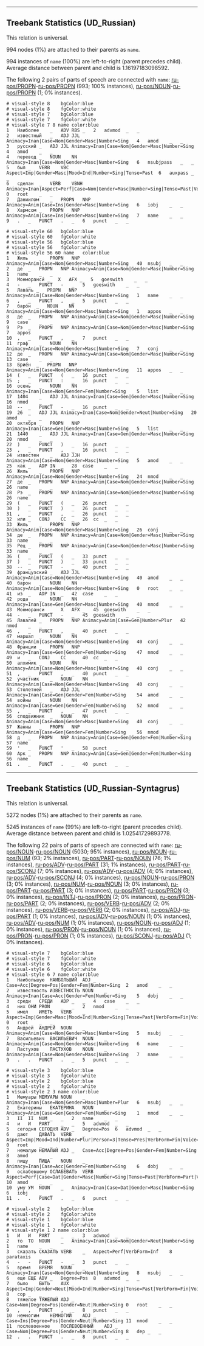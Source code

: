 

--------------------------------------------------------------------------------

## Treebank Statistics (UD_Russian)

This relation is universal.

994 nodes (1%) are attached to their parents as `name`.

994 instances of `name` (100%) are left-to-right (parent precedes child).
Average distance between parent and child is 1.16197183098592.

The following 2 pairs of parts of speech are connected with `name`: [ru-pos/PROPN]()-[ru-pos/PROPN]() (993; 100% instances), [ru-pos/NOUN]()-[ru-pos/PROPN]() (1; 0% instances).


~~~ conllu
# visual-style 8	bgColor:blue
# visual-style 8	fgColor:white
# visual-style 7	bgColor:blue
# visual-style 7	fgColor:white
# visual-style 7 8 name	color:blue
1	Наиболее	_	ADV	RBS	_	2	advmod	_	_
2	известный	_	ADJ	JJL	Animacy=Inan|Case=Nom|Gender=Masc|Number=Sing	4	amod	_	_
3	русский	_	ADJ	JJL	Animacy=Inan|Case=Nom|Gender=Masc|Number=Sing	4	amod	_	_
4	перевод	_	NOUN	NN	Animacy=Inan|Case=Nom|Gender=Masc|Number=Sing	6	nsubjpass	_	_
5	был	_	VERB	VBC	Aspect=Imp|Gender=Masc|Mood=Ind|Number=Sing|Tense=Past	6	auxpass	_	_
6	сделан	_	VERB	VBNH	Animacy=Inan|Aspect=Perf|Case=Nom|Gender=Masc|Number=Sing|Tense=Past|Voice=Pass	0	root	_	_
7	Даниилом	_	PROPN	NNP	Animacy=Anim|Case=Ins|Gender=Masc|Number=Sing	6	iobj	_	_
8	Хармсом	_	PROPN	NNP	Animacy=Anim|Case=Ins|Gender=Masc|Number=Sing	7	name	_	_
9	.	_	PUNCT	.	_	6	punct	_	_

~~~


~~~ conllu
# visual-style 60	bgColor:blue
# visual-style 60	fgColor:white
# visual-style 56	bgColor:blue
# visual-style 56	fgColor:white
# visual-style 56 60 name	color:blue
1	Жиль	_	PROPN	NNP	Animacy=Anim|Case=Nom|Gender=Masc|Number=Sing	40	nsubj	_	_
2	де	_	PROPN	NNP	Animacy=Anim|Case=Nom|Gender=Masc|Number=Sing	1	name	_	_
3	Монморанси́	_	X	AFX	_	5	goeswith	_	_
4	-	_	PUNCT	-	_	5	goeswith	_	_
5	Лава́ль	_	PROPN	NNP	Animacy=Anim|Case=Nom|Gender=Masc|Number=Sing	1	name	_	_
6	,	_	PUNCT	,	_	5	punct	_	_
7	баро́н	_	NOUN	NN	Animacy=Anim|Case=Nom|Gender=Masc|Number=Sing	1	appos	_	_
8	де	_	PROPN	NNP	Animacy=Anim|Case=Nom|Gender=Masc|Number=Sing	9	case	_	_
9	Рэ	_	PROPN	NNP	Animacy=Anim|Case=Nom|Gender=Masc|Number=Sing	7	appos	_	_
10	,	_	PUNCT	,	_	7	punct	_	_
11	граф	_	NOUN	NN	Animacy=Anim|Case=Nom|Gender=Masc|Number=Sing	7	conj	_	_
12	де	_	PROPN	NNP	Animacy=Anim|Case=Nom|Gender=Masc|Number=Sing	13	case	_	_
13	Брие́н	_	PROPN	NNP	Animacy=Anim|Case=Nom|Gender=Masc|Number=Sing	11	appos	_	_
14	(	_	PUNCT	(	_	16	punct	_	_
15	;	_	PUNCT	:	_	16	punct	_	_
16	осень	_	NOUN	NN	Animacy=Inan|Case=Nom|Gender=Fem|Number=Sing	5	list	_	_
17	1404	_	ADJ	JJL	Animacy=Inan|Case=Gen|Gender=Masc|Number=Sing	16	nmod	_	_
18	--	_	PUNCT	-	_	16	punct	_	_
19	26	_	ADJ	JJL	Animacy=Inan|Case=Nom|Gender=Neut|Number=Sing	20	amod	_	_
20	октября	_	PROPN	NNP	Animacy=Inan|Case=Gen|Gender=Masc|Number=Sing	5	list	_	_
21	1440	_	ADJ	JJL	Animacy=Inan|Case=Gen|Gender=Masc|Number=Sing	20	nmod	_	_
22	)	_	PUNCT	)	_	16	punct	_	_
23	,	_	PUNCT	,	_	16	punct	_	_
24	известен	_	ADJ	JJH	Animacy=Anim|Case=Nom|Gender=Masc|Number=Sing	5	amod	_	_
25	как	_	ADP	IN	_	28	case	_	_
26	Жиль	_	PROPN	NNP	Animacy=Anim|Case=Nom|Gender=Masc|Number=Sing	24	nmod	_	_
27	де	_	PROPN	NNP	Animacy=Anim|Case=Nom|Gender=Masc|Number=Sing	26	name	_	_
28	Рэ	_	PROPN	NNP	Animacy=Anim|Case=Nom|Gender=Masc|Number=Sing	26	name	_	_
29	(	_	PUNCT	(	_	26	punct	_	_
30	)	_	PUNCT	)	_	26	punct	_	_
31	,	_	PUNCT	,	_	26	punct	_	_
32	или	_	CONJ	CC	_	26	cc	_	_
33	Жиль	_	PROPN	NNP	Animacy=Anim|Case=Nom|Gender=Masc|Number=Sing	26	conj	_	_
34	де	_	PROPN	NNP	Animacy=Anim|Case=Nom|Gender=Masc|Number=Sing	33	name	_	_
35	Рец	_	PROPN	NNP	Animacy=Anim|Case=Nom|Gender=Masc|Number=Sing	33	name	_	_
36	(	_	PUNCT	(	_	33	punct	_	_
37	)	_	PUNCT	)	_	33	punct	_	_
38	--	_	PUNCT	-	_	40	punct	_	_
39	французский	_	ADJ	JJL	Animacy=Anim|Case=Nom|Gender=Masc|Number=Sing	40	amod	_	_
40	барон	_	NOUN	NN	Animacy=Anim|Case=Nom|Gender=Masc|Number=Sing	0	root	_	_
41	из	_	ADP	IN	_	42	case	_	_
42	рода	_	NOUN	NN	Animacy=Inan|Case=Gen|Gender=Masc|Number=Sing	40	nmod	_	_
43	Монморанси	_	X	AFX	_	45	goeswith	_	_
44	-	_	PUNCT	-	_	45	goeswith	_	_
45	Лавалей	_	PROPN	NNP	Animacy=Anim|Case=Gen|Number=Plur	42	nmod	_	_
46	,	_	PUNCT	,	_	40	punct	_	_
47	маршал	_	NOUN	NN	Animacy=Anim|Case=Nom|Gender=Masc|Number=Sing	40	conj	_	_
48	Франции	_	PROPN	NNP	Animacy=Inan|Case=Gen|Gender=Fem|Number=Sing	47	nmod	_	_
49	и	_	CONJ	CC	_	40	cc	_	_
50	алхимик	_	NOUN	NN	Animacy=Anim|Case=Nom|Gender=Masc|Number=Sing	40	conj	_	_
51	,	_	PUNCT	,	_	40	punct	_	_
52	участник	_	NOUN	NN	Animacy=Anim|Case=Nom|Gender=Masc|Number=Sing	40	conj	_	_
53	Столетней	_	ADJ	JJL	Animacy=Inan|Case=Gen|Gender=Fem|Number=Sing	54	amod	_	_
54	войны	_	NOUN	NN	Animacy=Inan|Case=Gen|Gender=Fem|Number=Sing	52	nmod	_	_
55	,	_	PUNCT	,	_	47	punct	_	_
56	сподвижник	_	NOUN	NN	Animacy=Anim|Case=Nom|Gender=Masc|Number=Sing	40	conj	_	_
57	Жанны	_	PROPN	NNP	Animacy=Anim|Case=Gen|Gender=Fem|Number=Sing	56	nmod	_	_
58	д	_	PROPN	NNP	Animacy=Anim|Case=Gen|Gender=Fem|Number=Sing	57	name	_	_
59	'	_	PUNCT	'	_	58	punct	_	_
60	Арк	_	PROPN	NNP	Animacy=Anim|Case=Gen|Gender=Fem|Number=Sing	56	name	_	_
61	.	_	PUNCT	.	_	40	punct	_	_

~~~




--------------------------------------------------------------------------------

## Treebank Statistics (UD_Russian-Syntagrus)

This relation is universal.

5272 nodes (1%) are attached to their parents as `name`.

5245 instances of `name` (99%) are left-to-right (parent precedes child).
Average distance between parent and child is 1.02541729893778.

The following 22 pairs of parts of speech are connected with `name`: [ru-pos/NOUN]()-[ru-pos/NOUN]() (5030; 95% instances), [ru-pos/NOUN]()-[ru-pos/NUM]() (93; 2% instances), [ru-pos/PART]()-[ru-pos/NOUN]() (76; 1% instances), [ru-pos/ADV]()-[ru-pos/PART]() (31; 1% instances), [ru-pos/PART]()-[ru-pos/SCONJ]() (7; 0% instances), [ru-pos/ADV]()-[ru-pos/ADV]() (4; 0% instances), [ru-pos/ADV]()-[ru-pos/SCONJ]() (4; 0% instances), [ru-pos/NOUN]()-[ru-pos/PRON]() (3; 0% instances), [ru-pos/NUM]()-[ru-pos/NOUN]() (3; 0% instances), [ru-pos/PART]()-[ru-pos/PART]() (3; 0% instances), [ru-pos/PART]()-[ru-pos/PRON]() (3; 0% instances), [ru-pos/INTJ]()-[ru-pos/PRON]() (2; 0% instances), [ru-pos/PRON]()-[ru-pos/PART]() (2; 0% instances), [ru-pos/VERB]()-[ru-pos/ADV]() (2; 0% instances), [ru-pos/VERB]()-[ru-pos/VERB]() (2; 0% instances), [ru-pos/ADJ]()-[ru-pos/PART]() (1; 0% instances), [ru-pos/ADV]()-[ru-pos/NOUN]() (1; 0% instances), [ru-pos/ADV]()-[ru-pos/NUM]() (1; 0% instances), [ru-pos/NOUN]()-[ru-pos/ADJ]() (1; 0% instances), [ru-pos/PRON]()-[ru-pos/NOUN]() (1; 0% instances), [ru-pos/PRON]()-[ru-pos/PRON]() (1; 0% instances), [ru-pos/SCONJ]()-[ru-pos/ADJ]() (1; 0% instances).


~~~ conllu
# visual-style 7	bgColor:blue
# visual-style 7	fgColor:white
# visual-style 6	bgColor:blue
# visual-style 6	fgColor:white
# visual-style 6 7 name	color:blue
1	Наибольшую	НАИБОЛЬШИЙ	ADJ	_	Case=Acc|Degree=Pos|Gender=Fem|Number=Sing	2	amod	_	_
2	известность	ИЗВЕСТНОСТЬ	NOUN	_	Animacy=Inan|Case=Acc|Gender=Fem|Number=Sing	5	dobj	_	_
3	среди	СРЕДИ	ADP	_	_	4	case	_	_
4	них	ОНИ	PRON	_	_	2	nmod	_	_
5	имел	ИМЕТЬ	VERB	_	Aspect=Imp|Gender=Masc|Mood=Ind|Number=Sing|Tense=Past|VerbForm=Fin|Voice=Act	0	root	_	_
6	Андрей	АНДРЕЙ	NOUN	_	Animacy=Anim|Case=Nom|Gender=Masc|Number=Sing	5	nsubj	_	_
7	Васильевич	ВАСИЛЬЕВИЧ	NOUN	_	Animacy=Anim|Case=Nom|Gender=Masc|Number=Sing	6	name	_	_
8	Пастухов	ПАСТУХОВ	NOUN	_	Animacy=Anim|Case=Nom|Gender=Masc|Number=Sing	7	name	_	_
9	.	.	PUNCT	.	_	5	punct	_	_

~~~


~~~ conllu
# visual-style 3	bgColor:blue
# visual-style 3	fgColor:white
# visual-style 2	bgColor:blue
# visual-style 2	fgColor:white
# visual-style 2 3 name	color:blue
1	Мемуары	МЕМУАРЫ	NOUN	_	Animacy=Inan|Case=Nom|Gender=Masc|Number=Plur	6	nsubj	_	_
2	Екатерины	ЕКАТЕРИНА	NOUN	_	Animacy=Anim|Case=Gen|Gender=Fem|Number=Sing	1	nmod	_	_
3	II	II	NUM	_	_	2	name	_	_
4	и	И	PART	_	_	5	advmod	_	_
5	сегодня	СЕГОДНЯ	ADV	_	Degree=Pos	6	advmod	_	_
6	дают	ДАВАТЬ	VERB	_	Aspect=Imp|Mood=Ind|Number=Plur|Person=3|Tense=Pres|VerbForm=Fin|Voice=Act	0	root	_	_
7	немалую	НЕМАЛЫЙ	ADJ	_	Case=Acc|Degree=Pos|Gender=Fem|Number=Sing	8	amod	_	_
8	пищу	ПИЩА	NOUN	_	Animacy=Inan|Case=Acc|Gender=Fem|Number=Sing	6	dobj	_	_
9	ослабевшему	ОСЛАБЕВАТЬ	VERB	_	Aspect=Perf|Case=Dat|Gender=Masc|Number=Sing|Tense=Past|VerbForm=Part|Voice=Act	10	amod	_	_
10	уму	УМ	NOUN	_	Animacy=Inan|Case=Dat|Gender=Masc|Number=Sing	6	iobj	_	_
11	.	.	PUNCT	.	_	6	punct	_	_

~~~


~~~ conllu
# visual-style 2	bgColor:blue
# visual-style 2	fgColor:white
# visual-style 1	bgColor:blue
# visual-style 1	fgColor:white
# visual-style 1 2 name	color:blue
1	И	И	PART	_	_	3	advmod	_	_
2	то	ТО	NOUN	_	Animacy=Inan|Case=Nom|Gender=Neut|Number=Sing	1	name	_	_
3	сказать	СКАЗАТЬ	VERB	_	Aspect=Perf|VerbForm=Inf	8	parataxis	_	_
4	-	-	PUNCT	-	_	3	punct	_	_
5	время	ВРЕМЯ	NOUN	_	Animacy=Inan|Case=Nom|Gender=Neut|Number=Sing	8	nsubj	_	_
6	еще	ЕЩЕ	ADV	_	Degree=Pos	8	advmod	_	_
7	было	БЫТЬ	AUX	_	Aspect=Imp|Gender=Neut|Mood=Ind|Number=Sing|Tense=Past|VerbForm=Fin|Voice=Act	8	cop	_	_
8	тяжелое	ТЯЖЕЛЫЙ	ADJ	_	Case=Nom|Degree=Pos|Gender=Neut|Number=Sing	0	root	_	_
9	,	,	PUNCT	,	_	8	punct	_	_
10	немногим	НЕМНОГИЙ	ADJ	_	Case=Ins|Degree=Pos|Gender=Neut|Number=Sing	11	nmod	_	_
11	послевоенное	ПОСЛЕВОЕННЫЙ	ADJ	_	Case=Nom|Degree=Pos|Gender=Neut|Number=Sing	8	dep	_	_
12	.	.	PUNCT	.	_	8	punct	_	_

~~~


